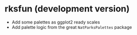 # rksfun (development version)

 * Add some palettes as ggplot2 ready scales
 * Add palette logic from the great `NatParksPalettes` package
